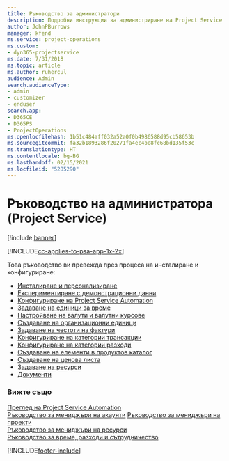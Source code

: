 ```yaml
---
title: Ръководство за администратори
description: Подробни инструкции за администриране на Project Service
author: JohnPBurrows
manager: kfend
ms.service: project-operations
ms.custom:
- dyn365-projectservice
ms.date: 7/31/2018
ms.topic: article
ms.author: ruhercul
audience: Admin
search.audienceType:
- admin
- customizer
- enduser
search.app:
- D365CE
- D365PS
- ProjectOperations
ms.openlocfilehash: 1b51c484aff032a52a0f0b4986588d95cb58653b
ms.sourcegitcommit: fa32b1893286f20271fa4ec4be8fc68bd135f53c
ms.translationtype: HT
ms.contentlocale: bg-BG
ms.lasthandoff: 02/15/2021
ms.locfileid: "5285290"
---
```

# <a name="administrator-guide-project-service"></a>Ръководство на администратора (Project Service)

[!include [banner](../includes/psa-now-project-operations.md)]

[!INCLUDE[cc-applies-to-psa-app-1x-2x](../includes/cc-applies-to-psa-app-1x-2x.md)]

Това ръководство ви превежда през процеса на инсталиране и конфигуриране:  
  
- [Инсталиране и персонализиране](install-customize.md)
- [Експериментиране с демонстрационни данни](use-demo-data.md)
- [Конфигуриране на Project Service Automation](configure.md)
- [Задаване на единици за време](set-up-time-units.md)
- [Настройване на валути и валутни курсове](set-up-currencies-exchange-rates.md)
- [Създаване на организационни единици](create-organizational-units.md)
- [Задаване на честоти на фактури](set-up-invoice-frequencies.md)
- [Конфигуриране на категории трансакции](configure-transaction-categories.md)
- [Конфигуриране на категории разходи](configure-expense-categories.md)
- [Създаване на елементи в продуктов каталог](create-product-catalog-items.md)
- [Създаване на ценова листа](create-price-list.md)
- [Задаване на ресурси](set-up-resources.md)
- [Документи](white-papers.md)
  
### <a name="see-also"></a>Вижте също  
 [Преглед на Project Service Automation](../psa/overview.md)    
 [Ръководство за мениджъри на акаунти](../psa/account-manager-guide.md) [Ръководство за мениджъри на проекти](../psa/project-manager-guide.md)   
 [Ръководство за мениджъри на ресурси](../psa/resource-manager-guide.md)   
 [Ръководство за време, разходи и сътрудничество](../psa/time-expense-collaboration-guide.md)


[!INCLUDE[footer-include](../includes/footer-banner.md)]